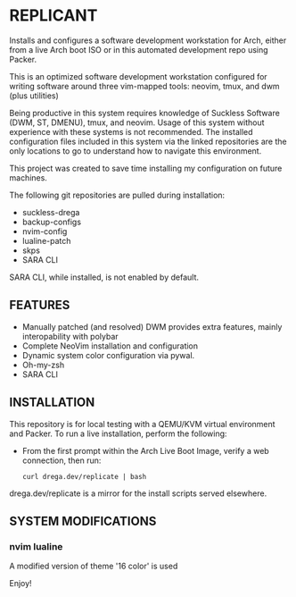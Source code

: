 # REPLICANT

Installs and configures a software development workstation for Arch, either
from a live Arch boot ISO or in this automated development repo using Packer.

This is an optimized software development workstation configured for writing
software around three vim-mapped tools: neovim, tmux, and dwm (plus utilities)

Being productive in this system requires knowledge of Suckless Software
(DWM, ST, DMENU), tmux, and neovim. Usage of this system without experience
with these systems is not recommended. The installed configuration files 
included in this system via the linked repositories are the only locations to
go to understand how to navigate this environment.

This project was created to save time installing my configuration on future
machines.

The following git repositories are pulled during installation:

- suckless-drega
- backup-configs
- nvim-config
- lualine-patch
- skps
- SARA CLI

SARA CLI, while installed, is not enabled by default.

## FEATURES

- Manually patched (and resolved) DWM provides extra features, mainly
interopability with polybar
- Complete NeoVim installation and configuration
- Dynamic system color configuration via pywal.
- Oh-my-zsh
- SARA CLI

## INSTALLATION

This repository is for local testing with a QEMU/KVM virtual environment and
Packer. To run a live installation, perform the following:

- From the first prompt within the Arch Live Boot Image, verify a web connection, then run:

    `curl drega.dev/replicate | bash`

drega.dev/replicate is a mirror for the install scripts served elsewhere.

## SYSTEM MODIFICATIONS

### nvim lualine
A modified version of theme '16 color' is used

Enjoy!
